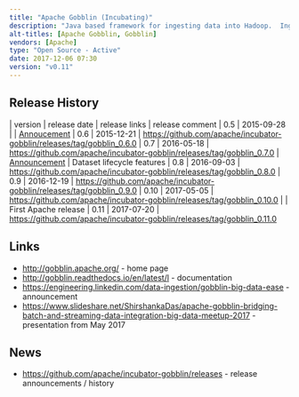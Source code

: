 ```yaml
---
title: "Apache Gobblin (Incubating)"
description: "Java based framework for ingesting data into Hadoop.  Ingestion jobs are defined through job configuration files, and are made up of a number of stages - a Source identifies work to be done and generates Work Units which are then processed by Tasks, with Tasks consisting of an Extractor (reads the records to be processed), one or more Converters (a 1:N transformation of records), a Quality Checker (covers both record and file checks), a Fork Operator (allows data to be written to multiple targets) and a Writer (writes out completed records), with the output of a completed task being committed by a Publisher.  Gobblin ships with a number of standard components, including support for a range of sources and targets, as well as supporting custom implementations of any stage.  Jobs can be run using a number of frameworks, including MapReduce (with all tasks running as mapper only jobs), YARN, and as Java threads within a single JVM, with some modes also supporting an internal scheduler and job management engine.  Supports job locks (to ensure multiple instances of the same job don't run at the same time), job history metadata (via a job execution history store that supports a REST API that can be used to monitor jobs), exactly-once processing support (via Publisher commits), failure handling (retrying both within and across jobs), capture and forwarding of execution and data quality metrics, post processing of data (e.g. to remove duplicates or generate aggregations), partitioned writers, job configuration file templates, Hive table registration, high availability, data retention management (automatically deleting old data according to a number of retention rules), and data purging (Gobblin Compliance). Developed at LinkedIn from late 2013, first announced in November 2014 and open sourced shortly afterwards, before being donated to the Apache Foundation in February 2017, and with stated deployments at a number of large organisations."
alt-titles: [Apache Gobblin, Gobblin]
vendors: [Apache]
type: "Open Source - Active"
date: 2017-12-06 07:30
version: "v0.11"
---
```

## Release History

| version | release date | release links | release comment
| 0.5 | 2015-09-28 | | [Annoucement](https://engineering.linkedin.com/big-data/bridging-batch-and-streaming-data-ingestion-gobblin)
| 0.6 | 2015-12-21 | https://github.com/apache/incubator-gobblin/releases/tag/gobblin_0.6.0
| 0.7 | 2016-05-18 | https://github.com/apache/incubator-gobblin/releases/tag/gobblin_0.7.0 | [Announcement](https://engineering.linkedin.com/blog/2016/06/announcing-gobblin-0-7-0--going-beyond-ingestion) | Dataset lifecycle features
| 0.8 | 2016-09-03 | https://github.com/apache/incubator-gobblin/releases/tag/gobblin_0.8.0
| 0.9 | 2016-12-19 | https://github.com/apache/incubator-gobblin/releases/tag/gobblin_0.9.0
| 0.10 | 2017-05-05 | https://github.com/apache/incubator-gobblin/releases/tag/gobblin_0.10.0 | | First Apache release
| 0.11 | 2017-07-20 | https://github.com/apache/incubator-gobblin/releases/tag/gobblin_0.11.0

## Links

* <http://gobblin.apache.org/> - home page
* <http://gobblin.readthedocs.io/en/latest/l> - documentation
* <https://engineering.linkedin.com/data-ingestion/gobblin-big-data-ease> - announcement
* <https://www.slideshare.net/ShirshankaDas/apache-gobblin-bridging-batch-and-streaming-data-integration-big-data-meetup-2017> - presentation from May 2017

## News

* <https://github.com/apache/incubator-gobblin/releases> - release announcements / history
